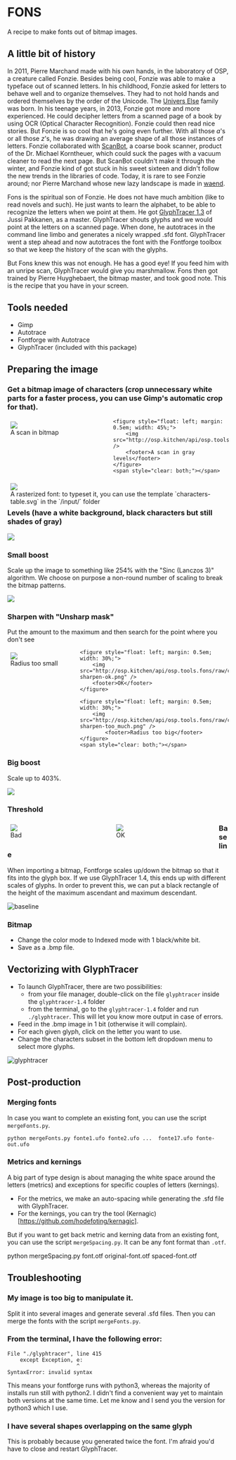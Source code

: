 FONS
====

A recipe to make fonts out of bitmap images.


A little bit of history
-----------------------

In 2011, Pierre Marchand made with his own hands, in the laboratory of OSP, a creature called Fonzie. 
Besides being cool, Fonzie was able to make a typeface out of scanned letters.
In his childhood, Fonzie asked for letters to behave well and to organize themselves. 
They had to not hold hands and ordered themselves by the order of the Unicode.
The [Univers Else](http://osp.kitchen/foundry/universelse/) family was born.
In his teenage years, in 2013, Fonzie got more and more experienced. 
He could decipher letters from a scanned page of a book by using OCR (Optical Character Recognition).
Fonzie could then read nice stories. But Fonzie is so cool that he's going even further.
With all those *a*'s or all those *z*'s, he was drawing an average shape of all those instances of letters.
Fonzie collaborated with [ScanBot](https://hackerspace.be/ScanBot), a coarse book scanner, 
product of the Dr. Michael Korntheuer, which could suck the pages with a vacuum cleaner to read the next page.
But ScanBot couldn't make it through the winter, and Fonzie kind of got stuck in his sweet sixteen 
and didn't follow the new trends in the libraries of code. Today, it is rare to see Fonzie around; 
nor Pierre Marchand whose new lazy landscape is made in [waend](http://waend.com/).

Fons is the spiritual son of Fonzie. He does not have much ambition (like to read novels and such). 
He just wants to learn the alphabet, to be able to recognize the letters when we point at them.
He got [GlyphTracer 1.3](https://launchpad.net/glyphtracer) of Jussi Pakkanen, as a master. 
GlyphTracer shouts glyphs and we would point at the letters on a scanned page. 
When done, he autotraces in the command line limbo and generates a nicely wrapped .sfd font. 
GlyphTracer went a step ahead and now autotraces the font with the Fontforge toolbox so that we keep
the history of the scan with the glyphs.

But Fons knew this was not enough. He has a good eye! 
If you feed him with an unripe scan, GlyphTracer would give you marshmallow. 
Fons then got trained by Pierre Huyghebaert, the bitmap master, and took good note. 
This is the recipe that you have in your screen.






Tools needed
------------
- Gimp
- Autotrace
- Fontforge with Autotrace
- GlyphTracer (included with this package)



Preparing the image
-------------------


### Get a bitmap image of characters (crop unnecessary white parts for a faster process, you can use Gimp's automatic crop for that).

<div>
    <figure style="float: left; margin: 0.5em; width: 45%;">
        <img src="http://osp.kitchen/api/osp.tools.fons/raw/input/scan_bitmap.jpg" />
        <footer>A scan in bitmap</footer>
    </figure>

    <figure style="float: left; margin: 0.5em; width: 45%;">
        <img src="http://osp.kitchen/api/osp.tools.fons/raw/input/scan_gray_1200dpi.jpg" />
        <footer>A scan in gray levels</footer>
    </figure>
    <span style="clear: both;"></span>
</div>

<figure style="float: left; margin: 0.5em; width: 100%;">
    <img src="http://osp.kitchen/api/osp.tools.fons/raw/input/characters-table.png" />
    <footer>A rasterized font: to typeset it, you can use the template `characters-table.svg` in the `/input/` folder</footer>
</figure>



### Levels (have a white background, black characters but still shades of gray)

![](http://osp.kitchen/api/osp.tools.fons/raw/documentation/01-bitmap_levels.png)



### Small boost 

Scale up the image to something like 254% with the "Sinc (Lanczos 3)" algorithm. We choose on purpose a non-round number of scaling to break the bitmap patterns.

![](http://osp.kitchen/api/osp.tools.fons/raw/documentation/02-scale-254percent.png)



### Sharpen with "Unsharp mask"

Put the amount to the maximum and then search for the point where you don't see 

<div>
    <figure style="float: left; margin: 0.5em; width: 30%;">
        <img src="http://osp.kitchen/api/osp.tools.fons/raw/documentation/03-sharpen-too_few.png" />
        <footer>Radius too small</footer>
    </figure>

    <figure style="float: left; margin: 0.5em; width: 30%;">
        <img src="http://osp.kitchen/api/osp.tools.fons/raw/documentation/03-sharpen-ok.png" />
        <footer>OK</footer>
    </figure>

    <figure style="float: left; margin: 0.5em; width: 30%;">
        <img src="http://osp.kitchen/api/osp.tools.fons/raw/documentation/03-sharpen-too_much.png" />
            <footer>Radius too big</footer>
    </figure>
    <span style="clear: both;"></span>
</div>



### Big boost

Scale up to 403%.

![](http://osp.kitchen/api/osp.tools.fons/raw/documentation/04-big_boost.png)



### Threshold


<div>
    <figure style="float: left; margin: 0.5em; width: 45%;">
        <img src="http://osp.kitchen/api/osp.tools.fons/raw/documentation/05-threshold-bad.png" />
        <footer>Bad</footer>
    </figure>
    <figure style="float: left; margin: 0.5em; width: 45%;">
        <img src="http://osp.kitchen/api/osp.tools.fons/raw/documentation/05-threshold-ok.png" />
        <footer>OK</footer>
    </figure>
    <span style="clear: both;"></span>
</div>



### Baseline

When importing a bitmap, Fontforge scales up/down the bitmap so that it fits into the glyph box. If we use GlyphTracer 1.4, this ends up with different scales of glyphs. In order to prevent this, we can put a black rectangle of the height of the maximum ascendant and maximum descendant.

![baseline](http://osp.kitchen/api/osp.tools.fons/raw/documentation/06-baseline.png)



### Bitmap

- Change the color mode to Indexed mode with 1 black/white bit.
- Save as a .bmp file.






Vectorizing with GlyphTracer
----------------------------

- To launch GlyphTracer, there are two possibilities:
    - from your file manager, double-click on the file `glyphtracer` inside the `glyphtracer-1.4` folder
    - from the terminal, go to the `glyphtracer-1.4` folder and run `./glyphtracer`. This will let you know more output in case of errors.
- Feed in the .bmp image in 1 bit (otherwise it will complain).
- For each given glyph, click on the letter you want to use.
- Change the characters subset in the bottom left dropdown menu to select more glyphs.

![glyphtracer](http://osp.kitchen/api/osp.tools.fons/raw/iceberg/glyphtracer.png)






Post-production
---------------

### Merging fonts

In case you want to complete an existing font, you can use the script `mergeFonts.py`.

    python mergeFonts.py fonte1.ufo fonte2.ufo ...  fonte17.ufo fonte-out.ufo


### Metrics and kernings

A big part of type design is about managing the white space around the letters (metrics) and exceptions for specific couples of letters (kernings).

- For the metrics, we make an auto-spacing while generating the .sfd file with GlyphTracer.
- For the kernings, you can try the tool (Kernagic)[https://github.com/hodefoting/kernagic].

But if you want to get back metric and kerning data from an existing font, you can use the script `mergeSpacing.py`. It can be any font format than `.otf`.

   python mergeSpacing.py font.otf original-font.otf spaced-font.otf






Troubleshooting
---------------

### My image is too big to manipulate it.
Split it into several images and generate several .sfd files. Then you can merge the fonts with the script `mergeFonts.py`.


### From the terminal, I have the following error:

    File "./glyphtracer", line 415
        except Exception, e:
                          ^
    SyntaxError: invalid syntax

This means your fontforge runs with python3, whereas the majority of installs run still with python2. I didn't find a convenient way yet to maintain both versions at the same time. Let me know and I send you the version for python3 which I use.


### I have several shapes overlapping on the same glyph

This is probably because you generated twice the font. I'm afraid you'd have to close and restart GlyphTracer.



